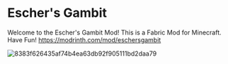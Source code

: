 # Escher's Gambit
Welcome to the Escher's Gambit Mod! This is a Fabric Mod for Minecraft.  Have Fun!
https://modrinth.com/mod/eschersgambit


![8383f626435af74b4ea63db92f905111bd2daa79](https://github.com/Friedhof5rb/EschersGambit/assets/109278954/2869fa77-9b2a-4b74-9ffc-d9c7b4f261f3)
